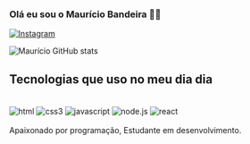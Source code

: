 

### Olá eu sou o Maurício Bandeira ✌🏽

[![Instagram](https://img.shields.io/badge/Instagram-E4405F?style=for-the-badge&logo=instagram&logoColor=white)](https://instagram.com/mauricio.bandeira)

![Maurício GitHub stats](https://github-readme-stats.vercel.app/api?username=MauricioGBandeira&show_icons=true&theme=radical)

## Tecnologias que uso no meu dia dia

<div style="display: inline_block"><br/>
    <img align ="center" alt="html" src="https://img.shields.io/badge/HTML5-E34F26?style=for-the-badge&logo=html5&logoColor=white"/>
    <img align ="center" alt="css3" src="https://img.shields.io/badge/CSS3-1572B6?style=for-the-badge&logo=css3&logoColor=white"/>
    <img align ="center" alt="javascript" src="https://img.shields.io/badge/JavaScript-323330?style=for-the-badge&logo=javascript&logoColor=F7DF1E"/>
    <img align ="center" alt="node.js" src="https://img.shields.io/badge/Node.js-43853D?style=for-the-badge&logo=node.js&logoColor=white"/>
     <img align ="center" alt="react" src="https://img.shields.io/badge/React-20232A?style=for-the-badge&logo=react&logoColor=61DAFB"/>
</div>
<br>
Apaixonado por programação, Estudante em desenvolvimento.

